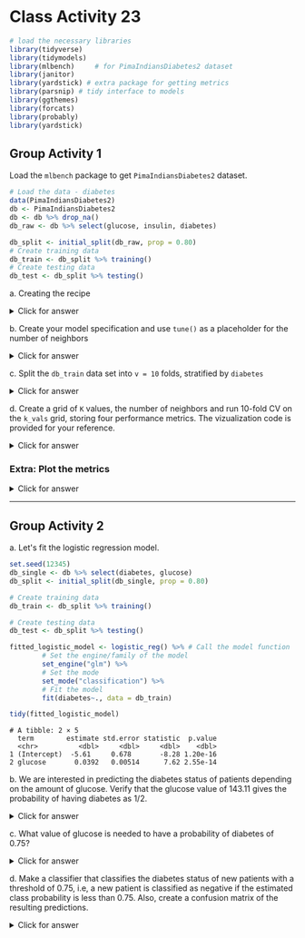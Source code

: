 # Class Activity 23


```r
# load the necessary libraries
library(tidyverse) 
library(tidymodels)
library(mlbench)     # for PimaIndiansDiabetes2 dataset
library(janitor)
library(yardstick) # extra package for getting metrics
library(parsnip) # tidy interface to models
library(ggthemes)
library(forcats)
library(probably)
library(yardstick)
```


## Group Activity 1

Load the `mlbench` package to get `PimaIndiansDiabetes2` dataset.


```r
# Load the data - diabetes
data(PimaIndiansDiabetes2)
db <- PimaIndiansDiabetes2
db <- db %>% drop_na() 
db_raw <- db %>% select(glucose, insulin, diabetes)

db_split <- initial_split(db_raw, prop = 0.80)
# Create training data
db_train <- db_split %>% training()
# Create testing data
db_test <- db_split %>% testing()
```

a. Creating the recipe

<details>
<summary class="answer">Click for answer</summary>
*Answer:* 


```r
db_recipe <- recipe(diabetes ~  glucose + insulin, data = db_train) %>%
  step_scale(all_predictors()) %>%
  step_center(all_predictors()) %>% 
  prep()
```

</details>

b. Create your model specification and use `tune()` as a placeholder for the number of neighbors

<details>
<summary class="answer">Click for answer</summary>
*Answer:* 



```r
knn_spec <- nearest_neighbor(weight_func = "rectangular", 
                             engine = "kknn",
                             mode = "classification",
                             neighbors = tune())
```

</details>

c. Split the `db_train` data set into `v = 10` folds, stratified by `diabetes`

<details>
<summary class="answer">Click for answer</summary>
*Answer:* 



```r
db_vfold <- vfold_cv(db_train, v = 10, strata = diabetes)
```

</details>

d. Create a grid of `K` values, the number of neighbors and run 10-fold CV on the `k_vals` grid, storing four performance metrics. The vizualization code is provided for your reference.

<details>
<summary class="answer">Click for answer</summary>
*Answer:* 



```r
k_vals <- tibble(neighbors = seq(from = 1, to = 40, by = 1))
```



```r
knn_fit <- workflow() %>%
  add_recipe(db_recipe) %>%
  add_model(knn_spec) %>%
  tune_grid(
    resamples = db_vfold, 
    grid = k_vals,
    metrics = metric_set(yardstick::ppv, yardstick::accuracy, sens, spec),
    control = control_resamples(save_pred = TRUE))
```



```r
cv_metrics <- collect_metrics(knn_fit) 
cv_metrics %>% group_by(.metric) %>% slice_max(mean) 
```

```
# A tibble: 10 × 7
# Groups:   .metric [4]
   neighbors .metric  .estimator  mean     n std_err .config
       <dbl> <chr>    <chr>      <dbl> <int>   <dbl> <chr>  
 1        37 accuracy binary     0.754    10 0.00968 Prepro…
 2        38 accuracy binary     0.754    10 0.00968 Prepro…
 3        17 ppv      binary     0.797    10 0.0127  Prepro…
 4        18 ppv      binary     0.797    10 0.0127  Prepro…
 5        35 sens     binary     0.881    10 0.0277  Prepro…
 6        36 sens     binary     0.881    10 0.0277  Prepro…
 7        37 sens     binary     0.881    10 0.0277  Prepro…
 8        38 sens     binary     0.881    10 0.0277  Prepro…
 9        17 spec     binary     0.556    10 0.0440  Prepro…
10        18 spec     binary     0.556    10 0.0440  Prepro…
```

</details>

### Extra: Plot the metrics

<details>
<summary class="answer">Click for answer</summary>
*Answer:* 



```r
final.results <- cv_metrics %>%  mutate(.metric = as.factor(.metric)) %>%
  select(neighbors, .metric, mean)

final.results %>%
  ggplot(aes(x = neighbors, y = mean, color = forcats::fct_reorder2(.metric, neighbors, mean))) +
  geom_line(size = 1) +
  geom_point(size = 2) +
  theme_minimal() +
  scale_color_wsj() + 
  scale_x_continuous(breaks = k_vals[[1]]) +
  theme(panel.grid.minor.x = element_blank())+
  labs(color='Metric', y = "Estimate", x = "K")
```

<img src="class_activity_23_files/figure-epub3/unnamed-chunk-9-1.png" width="100%" />

</details>

---------------------------------------------------------

## Group Activity 2

a. Let's fit the logistic regression model.


```r
set.seed(12345)
db_single <- db %>% select(diabetes, glucose)
db_split <- initial_split(db_single, prop = 0.80)

# Create training data
db_train <- db_split %>% training()

# Create testing data
db_test <- db_split %>% testing()

fitted_logistic_model <- logistic_reg() %>% # Call the model function
        # Set the engine/family of the model
        set_engine("glm") %>%
        # Set the mode
        set_mode("classification") %>%
        # Fit the model
        fit(diabetes~., data = db_train)

tidy(fitted_logistic_model)
```

```
# A tibble: 2 × 5
  term        estimate std.error statistic  p.value
  <chr>          <dbl>     <dbl>     <dbl>    <dbl>
1 (Intercept)  -5.61     0.678       -8.28 1.20e-16
2 glucose       0.0392   0.00514      7.62 2.55e-14
```

</details>

b. We are interested in predicting the diabetes status of patients depending on the amount of glucose. Verify that the glucose value of 143.11 gives the probability of having diabetes as 1/2.

<details>
<summary class="answer">Click for answer</summary>
*Answer:* 



$$log\left(\frac{p}{1-p}\right)  = \beta_0 + \beta_1x$$



```r
(p <- round(exp(-5.61 + 0.0392* 143.11) / (1 + exp(-5.61 + 0.0392* 143.11)),2))
```

```
[1] 0.5
```

</details>

c. What value of glucose is needed to have a probability of diabetes of 0.75?

<details>
<summary class="answer">Click for answer</summary>
*Answer:* 


```r
p <- 0.75
(x <- (log(p/(1-p)) - (-5.61))/0.0392)	
```

```
[1] 171.1381
```

</details>

d. Make a classifier that classifies the diabetes status of new patients with a threshold of 0.75, i.e, a new patient is classified as negative if the estimated class probability is less than 0.75. Also, create a confusion matrix of the resulting predictions.

<details>
<summary class="answer">Click for answer</summary>
*Answer:* 




```r
# Prediction Probabilities
library(probably)
pred_prob <- predict(fitted_logistic_model,  new_data = db_test,   type = "prob")

db_results <- db_test %>% bind_cols(pred_prob) %>%
  mutate(.pred_class = make_two_class_pred(.pred_neg, levels(diabetes), threshold = .75)) %>%
  select(diabetes, glucose, contains(".pred"))


db_results %>%  
  conf_mat(diabetes,.pred_class) %>% 
  autoplot(type = "heatmap")
```

<img src="class_activity_23_files/figure-epub3/unnamed-chunk-13-1.png" width="100%" />


</details>
